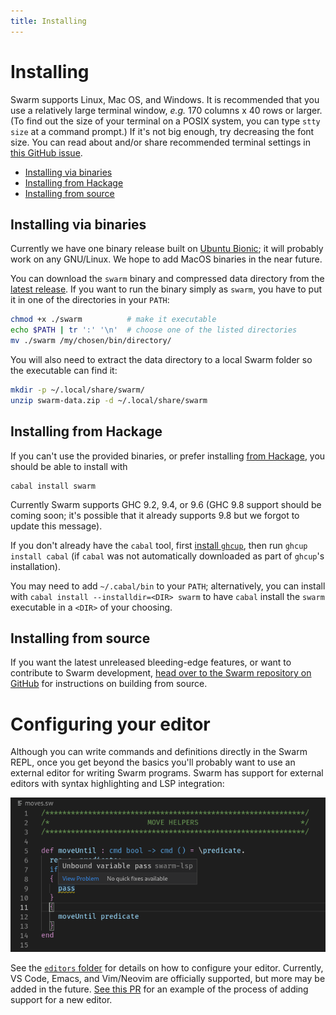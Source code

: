 ```yaml
---
title: Installing
---
```


Installing
==========

Swarm supports Linux, Mac OS, and Windows.  It is recommended that you
use a relatively large terminal window, *e.g.* 170 columns x 40 rows
or larger.  (To find out the size of your terminal on a POSIX system,
you can type `stty size` at a command prompt.) If it's not big enough,
try decreasing the font size. You can read about and/or share
recommended terminal settings in [this GitHub
issue](https://github.com/swarm-game/swarm/issues/447).

- [Installing via binaries](#installing-via-binaries)
- [Installing from Hackage](#installing-from-Hackage)
- [Installing from source](#installing-from-source)

Installing via binaries
-----------------------

Currently we have one binary release built on [Ubuntu Bionic](https://github.com/docker-library/buildpack-deps/blob/98a5ab81d47a106c458cdf90733df0ee8beea06c/ubuntu/bionic/Dockerfile); it
will probably work on any GNU/Linux.  We hope to add MacOS binaries in the
near future.

You can download the `swarm` binary and compressed data directory from
the [latest release](https://github.com/swarm-game/swarm/releases). If
you want to run the binary simply as `swarm`, you have to put it in
one of the directories in your `PATH`:
```bash
chmod +x ./swarm          # make it executable
echo $PATH | tr ':' '\n'  # choose one of the listed directories
mv ./swarm /my/chosen/bin/directory/
```
You will also need to extract the data directory to a local Swarm folder so
the executable can find it:
```bash
mkdir -p ~/.local/share/swarm/
unzip swarm-data.zip -d ~/.local/share/swarm
```

Installing from Hackage
-----------------------

If you can't use the provided binaries, or prefer installing [from
Hackage](https://hackage.haskell.org/package/swarm), you should be
able to install with

    cabal install swarm

Currently Swarm supports GHC 9.2, 9.4, or 9.6 (GHC 9.8 support should
be coming soon; it's possible that it already supports 9.8 but we
forgot to update this message).

If you don't already have the `cabal` tool, first [install
`ghcup`](https://www.haskell.org/ghcup/), then run `ghcup install
cabal` (if `cabal` was not automatically downloaded as part of
`ghcup`'s installation).

You may need to add `~/.cabal/bin` to your `PATH`; alternatively, you
can install with `cabal install --installdir=<DIR> swarm` to have
`cabal` install the `swarm` executable in a `<DIR>` of your choosing.

Installing from source
----------------------

If you want the latest unreleased bleeding-edge features, or want to
contribute to Swarm development, [head over to the Swarm repository on
GitHub](https://github.com/swarm-game/swarm/#readme) for instructions
on building from source.

Configuring your editor
=======================

Although you can write commands and definitions directly in the Swarm
REPL, once you get beyond the basics you'll probably want to use an
external editor for writing Swarm programs.  Swarm has support for
external editors with syntax highlighting and LSP integration:

![Editor with problem popup](/images/editor.png)

See the [`editors`
folder](https://github.com/swarm-game/swarm/tree/main/editors) for
details on how to configure your editor.  Currently, VS Code, Emacs,
and Vim/Neovim are officially supported, but more may be added in the
future.  [See this PR](https://github.com/swarm-game/swarm/pull/1518)
for an example of the process of adding support for a new editor.
